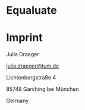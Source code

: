 # Equaluate



# Imprint

Julia Draeger

julia.draeger@tum.de

Lichtenbergstraße 4

85748 Garching bei München

Germany
